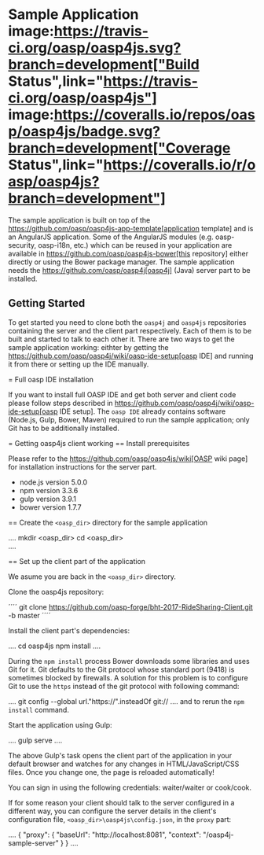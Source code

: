 # Sample Application image:https://travis-ci.org/oasp/oasp4js.svg?branch=development["Build Status",link="https://travis-ci.org/oasp/oasp4js"] image:https://coveralls.io/repos/oasp/oasp4js/badge.svg?branch=development["Coverage Status",link="https://coveralls.io/r/oasp/oasp4js?branch=development"]
The sample application is built on top of the https://github.com/oasp/oasp4js-app-template[application template] and is an AngularJS application. Some of the AngularJS modules (e.g. oasp-security, oasp-i18n, etc.) which can be reused in your application are available in https://github.com/oasp/oasp4js-bower[this repository] either directly or using the Bower package manager. The sample application needs the https://github.com/oasp/oasp4j[oasp4j] (Java) server part to be installed.

## Getting Started

To get started you need to clone both the `oasp4j` and `oasp4js` repositories containing the server and the client part respectively. Each of them is to be built and started to talk to each other it. There are two ways to get the sample application working: eithter by getting the https://github.com/oasp/oasp4j/wiki/oasp-ide-setup[oasp IDE] and running it from there or setting up the IDE manually. 

= Full oasp IDE installation

If you want to install full OASP IDE and get both server and client code please follow steps described in https://github.com/oasp/oasp4j/wiki/oasp-ide-setup[oasp IDE setup]. The `oasp IDE` already contains software (Node.js, Gulp, Bower, Maven) required to run the sample application; only Git has to be additionally installed. 

= Getting oasp4js client working
== Install prerequisites


Please refer to the https://github.com/oasp/oasp4js/wiki[OASP wiki page] for installation instructions for the server part.

* node.js version 5.0.0
* npm version 3.3.6
* gulp version 3.9.1
* bower version 1.7.7

== Create the `<oasp_dir>` directory for the sample application

....
mkdir <oasp_dir>
cd <oasp_dir>    
....

== Set up the client part of the application

We asume you are back in the `<oasp_dir>` directory.

Clone the oasp4js repository:

´´´´
git clone https://github.com/oasp-forge/bht-2017-RideSharing-Client.git -b master 
´´´´

Install the client part's dependencies: 

....
cd oasp4js
npm install
....

During the `npm install` process Bower downloads some libraries and uses Git for it. Git defaults to the Git protocol whose standard port (9418) is sometimes blocked by firewalls. A solution for this problem is to configure Git to use the `https` instead of the git protocol with following command:

....
git config --global url."https://".insteadOf git://
....
and to rerun the `npm install` command.

Start the application using Gulp:

....
gulp serve
....

The above Gulp's task opens the client part of the application in your default browser and watches for any changes in HTML/JavaScript/CSS files. Once you change one, the page is reloaded automatically!
 
You can sign in using the following credentials: waiter/waiter or cook/cook.

If for some reason your client should talk to the server configured in a different way, you can configure the server details in the client's configuration file, `<oasp_dir>\oasp4js\config.json`, in the `proxy` part:

....
{
    "proxy": {
        "baseUrl": "http://localhost:8081",
        "context": "/oasp4j-sample-server"
    }
}
....
